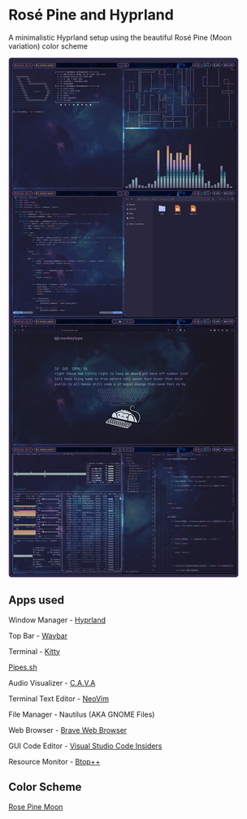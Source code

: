 # Rosé Pine and Hyprland
A minimalistic Hyprland setup using the beautiful Rosé Pine (Moon variation) color scheme

![](https://github.com/anantnrg/hyprland_rose_pine/blob/main/screenshots/hyprland_rose_pine.png)

## Apps used
Window Manager - [Hyprland](https://hyprland.org)

Top Bar - [Waybar](https://github.com/Alexays/waybar)

Terminal - [Kitty](https://github.com/kovidgoyal/kitty)

[Pipes.sh](ittps://github.com/pipeseroni/pipes.sh)

Audio Visualizer - [C.A.V.A](https://github.com/karlstav/cava)

Terminal Text Editor - [NeoVim](https://neovim.io)

File Manager - Nautilus (AKA GNOME Files)

Web Browser - [Brave Web Browser](https://brave.com)

GUI Code Editor - [Visual Studio Code Insiders](code.visualstudio.com)

Resource Monitor - [Btop++](https://github.com/aristocratos/btop)

## Color Scheme
[Rose Pine Moon](https://rosepinetheme.com/palette/ingredients/)


